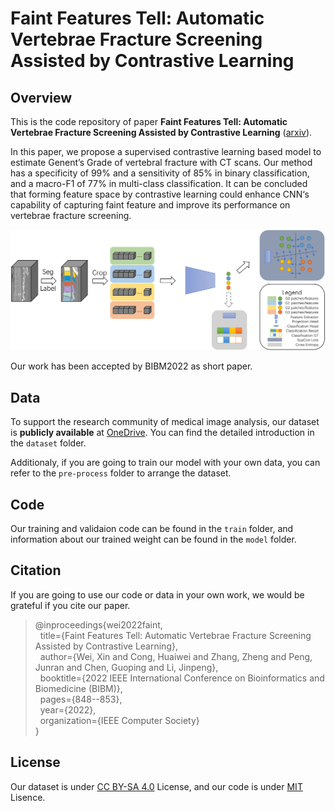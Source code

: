 # Faint Features Tell: Automatic Vertebrae Fracture Screening Assisted by Contrastive Learning

## Overview

This is the code repository of paper **Faint Features Tell: Automatic Vertebrae Fracture Screening Assisted by Contrastive Learning** ([arxiv](https://arxiv.org/abs/2208.10698)). 

In this paper, we propose a supervised contrastive learning based model to estimate Genent’s Grade of vertebral fracture with CT scans. Our method has a specificity of 99% and a sensitivity of 85% in binary classification, and a macro-F1 of 77% in multi-class classification. It can be concluded that forming feature space by contrastive learning could enhance CNN‘s capability of capturing faint feature and improve its performance on vertebrae fracture screening.

![overview](https://raw.githubusercontent.com/wxwxwwxxx/VertebralFractureGrading/main/overview_final.png)

Our work has been accepted by BIBM2022 as short paper.

## Data

To support the research community of medical image analysis, our dataset is **publicly available** at [OneDrive](https://ucasaccn-my.sharepoint.com/:f:/g/personal/weixin_ucas_ac_cn/EmulCm-JKdhOvVZkjBM431ABhogi8yK5leXak8fLdixvsw?e=F4NqVA). You can find the detailed introduction in the `dataset` folder.

Additionaly, if you are going to train our model with your own data, you can refer to the `pre-process` folder to arrange the dataset.

## Code

Our training and validaion code can be found in the `train` folder, and information about our trained weight can be found in the `model` folder.

## Citation

If you are going to use our code or data in your own work, we would be grateful if you cite our paper.

> @inproceedings{wei2022faint,  
> &nbsp;&nbsp;title={Faint Features Tell: Automatic Vertebrae Fracture Screening Assisted by Contrastive Learning},  
> &nbsp;&nbsp;author={Wei, Xin and Cong, Huaiwei and Zhang, Zheng and Peng, Junran and Chen, Guoping and Li, Jinpeng},  
> &nbsp;&nbsp;booktitle={2022 IEEE International Conference on Bioinformatics and Biomedicine (BIBM)},  
> &nbsp;&nbsp;pages={848--853},  
> &nbsp;&nbsp;year={2022},  
> &nbsp;&nbsp;organization={IEEE Computer Society}  
> }  

## License

Our dataset is under [CC BY-SA 4.0](https://creativecommons.org/licenses/by-sa/4.0/) License, and our code is under [MIT](https://github.com/wxwxwwxxx/VertebralFractureGrading/blob/main/LICENSE) Lisence.
